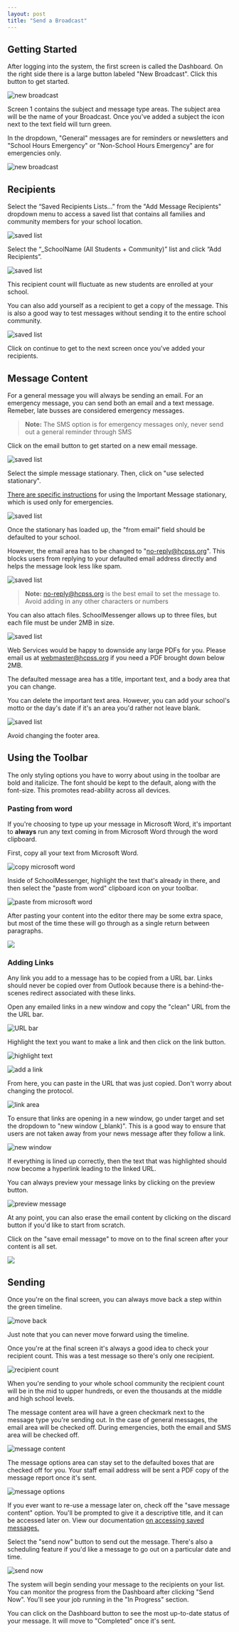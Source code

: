 ```yaml
---
layout: post
title: "Send a Broadcast"
---
```


## Getting Started

After logging into the system, the first screen is called the Dashboard. On the right side there is a large button labeled "New Broadcast". Click this button to get started.

![new broadcast](/school-messenger-help/images/new-broadcast.png)

Screen 1 contains the subject and message type areas. The subject area will be the name of your Broadcast. Once you've added a subject the icon next to the text field will turn green.

In the dropdown, "General" messages are for reminders or newsletters and "School Hours Emergency" or "Non-School Hours Emergency" are for emergencies only.

![new broadcast](/school-messenger-help/images/subject-message-type.png)

## Recipients

Select the “Saved Recipients Lists…” from the "Add Message Recipients" dropdown menu to access a saved list that contains all families and community members for your school location.

![saved list](/school-messenger-help/images/access-saved-list.png)

Select the “_SchoolName (All Students + Community)” list and click “Add Recipients”. 

![saved list](/school-messenger-help/images/school-message-list-recipients.png)

This recipient count will fluctuate as new students are enrolled at your school.

You can also add yourself as a recipient to get a copy of the message. This is also a good way to test messages without sending it to the entire school community.

![saved list](/school-messenger-help/images/add-me.png)

Click on continue to get to the next screen once you've added your recipients.

## Message Content

For a general message you will always be sending an email. For an emergency message, you can send both an email and a text message. Remeber, late busses are considered emergency messages.

> **Note:** The SMS option is for emergency messages only, never send out a general reminder through SMS

Click on the email button to get started on a new email message.

![saved list](/school-messenger-help/images/email-button.png)

Select the simple message stationary. Then, click on "use selected stationary".

<a href="/school-messenger-help/2014/02/17/important-message-stationary.html">There are specific instructions</a> for using the Important Message stationary, which is used only for emergencies.

![saved list](/school-messenger-help/images/simple-message-stationary.png)

Once the stationary has loaded up, the "from email" field should be defaulted to your school. 

However, the email area has to be changed to "no-reply@hcpss.org". This blocks users from replying to your defaulted email address directly and helps the message look less like spam. 

![saved list](/school-messenger-help/images/subject-from-name.png)

> **Note:** no-reply@hcpss.org is the best email to set the message to. Avoid adding in any other characters or numbers

You can also attach files. SchoolMessenger allows up to three files, but each file must be under 2MB in size. 

![saved list](/school-messenger-help/images/attach-files.png)

Web Services would be happy to downside any large PDFs for you. Please email us at <a href="mailto:webmaster@hcpss.org">webmaster@hcpss.org</a> if you need a PDF brought down below 2MB.

<a id="message-editing"></a>

The defaulted message area has a title, important text, and a body area that you can change. 

You can delete the important text area. However, you can add your school's motto or the day's date if it's an area you'd rather not leave blank.

![saved list](/school-messenger-help/images/default-message-area.png)

Avoid changing the footer area.

## Using the Toolbar

The only styling options you have to worry about using in the toolbar are bold and italicize. The font should be kept to the default, along with the font-size. This promotes read-ability across all devices. 

### Pasting from word

If you're choosing to type up your message in Microsoft Word, it's important to **always** run any text coming in from Microsoft Word through the word clipboard. 

First, copy all your text from Microsoft Word.

![copy microsoft word](/school-messenger-help/images/copy-ms-word.png)

Inside of SchoolMessenger, highlight the text that's already in there, and then select the "paste from word" clipboard icon on your toolbar.

![paste from microsoft word](/school-messenger-help/images/highlight-paste-from-word-2.png)

After pasting your content into the editor there may be some extra space, but most of the time these will go through as a single return between paragraphs. 

![](/school-messenger-help/images/editor-extra-space.png)

<a id="adding-links"></a>

### Adding Links

Any link you add to a message has to be copied from a URL bar. Links should never be copied over from Outlook because there is a behind-the-scenes redirect associated with these links.

Open any emailed links in a new window and copy the "clean" URL from the the URL bar.

![URL bar](/school-messenger-help/images/URL-bar.png)

Highlight the text you want to make a link and then click on the link button.

![highlight text](/school-messenger-help/images/highlight-text.png)

![add a link](/school-messenger-help/images/add-link.png)

From here, you can paste in the URL that was just copied. Don't worry about changing the protocol.

![link area](/school-messenger-help/images/link-area.png)

To ensure that links are opening in a new window, go under target and set the dropdown to "new window (_blank)". This is a good way to ensure that users are not taken away from your news message after they follow a link.

![new window](/school-messenger-help/images/new-window.png)

If everything is lined up correctly, then the text that was highlighted should now become a hyperlink leading to the linked URL.

You can always preview your message links by clicking on the preview button.

![preview message](/school-messenger-help/images/preview.png)

At any point, you can also erase the email content by clicking on the discard button if you'd like to start from scratch.

Click on the "save email message" to move on to the final screen after your content is all set.

![](/school-messenger-help/images/save-discard.png)

## Sending

Once you're on the final screen, you can always move back a step within the green timeline.

![move back](/school-messenger-help/images/moving-around.png)

Just note that you can never move forward using the timeline.

Once you're at the final screen it's always a good idea to check your recipient count. This was a test message so there's only one recipient. 

![recipient count](/school-messenger-help/images/checking-messages.png)

When you're sending to your whole school community the recipient count will be in the mid to upper hundreds, or even the thousands at the middle and high school levels.

The message content area will have a green checkmark next to the message type you're sending out. In the case of general messages, the email area will be checked off. During emergencies, both the email and SMS area will be checked off.

![message content](/school-messenger-help/images/message-content.png)

The message options area can stay set to the defaulted boxes that are checked off for you. Your staff email address will be sent a PDF copy of the message report once it's sent.

![message options](/school-messenger-help/images/options.png)

If you ever want to re-use a message later on, check off the "save message content" option. You'll be prompted to give it a descriptive title, and it can be accessed later on. View our documentation <a href="/school-messenger-help/2014/02/17/creating-draft-message.html#saved-messages">on accessing saved messages.</a>

Select the "send now" button to send out the message. There's also a scheduling feature if you'd like a message to go out on a particular date and time.

![send now](/school-messenger-help/images/send.png)

The system will begin sending your message to the recipients on your list. You can monitor the progress from the Dashboard after clicking "Send Now". You'll see your job running in the "In Progress" section. 

You can click on the Dashboard button to see the most up-to-date status of your message. It will move to "Completed" once it's sent.